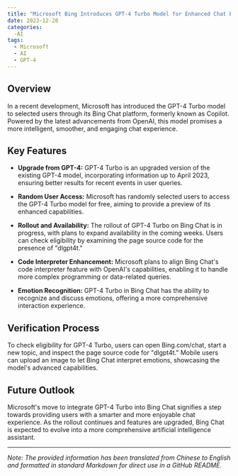 ```yaml
---
title: "Microsoft Bing Introduces GPT-4 Turbo Model for Enhanced Chat Experience"
date: 2023-12-28
categories:
  -AI
tags:
  - Microsoft
  - AI
  - GPT-4
---
```


## Overview

In a recent development, Microsoft has introduced the GPT-4 Turbo model to selected users through its Bing Chat platform, formerly known as Copilot. Powered by the latest advancements from OpenAI, this model promises a more intelligent, smoother, and engaging chat experience.

## Key Features

- **Upgrade from GPT-4:** GPT-4 Turbo is an upgraded version of the existing GPT-4 model, incorporating information up to April 2023, ensuring better results for recent events in user queries.

- **Random User Access:** Microsoft has randomly selected users to access the GPT-4 Turbo model for free, aiming to provide a preview of its enhanced capabilities.

- **Rollout and Availability:** The rollout of GPT-4 Turbo on Bing Chat is in progress, with plans to expand availability in the coming weeks. Users can check eligibility by examining the page source code for the presence of "dlgpt4t."

- **Code Interpreter Enhancement:** Microsoft plans to align Bing Chat's code interpreter feature with OpenAI's capabilities, enabling it to handle more complex programming or data-related queries.

- **Emotion Recognition:** GPT-4 Turbo in Bing Chat has the ability to recognize and discuss emotions, offering a more comprehensive interaction experience.

## Verification Process

To check eligibility for GPT-4 Turbo, users can open Bing.com/chat, start a new topic, and inspect the page source code for "dlgpt4t." Mobile users can upload an image to let Bing Chat interpret emotions, showcasing the model's advanced capabilities.

## Future Outlook

Microsoft's move to integrate GPT-4 Turbo into Bing Chat signifies a step towards providing users with a smarter and more enjoyable chat experience. As the rollout continues and features are upgraded, Bing Chat is expected to evolve into a more comprehensive artificial intelligence assistant.

---

*Note: The provided information has been translated from Chinese to English and formatted in standard Markdown for direct use in a GitHub README.*

